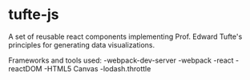 # tufte-js

A set of reusable react components implementing Prof. Edward Tufte's principles for generating data visualizations.  

Frameworks and tools used:
-webpack-dev-server
-webpack
-react
-reactDOM
-HTML5 Canvas
-lodash.throttle

